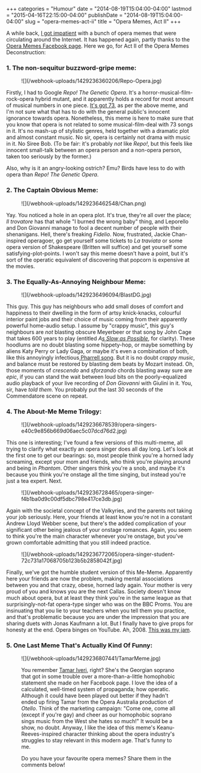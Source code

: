 +++
categories = "Humour"
date = "2014-08-19T15:04:00-04:00"
lastmod = "2015-04-16T22:15:00-04:00"
publishDate = "2014-08-19T15:04:00-04:00"
slug = "opera-memes-act-ii"
title = "Opera Memes, Act II"
+++

A while back, [I got impatient](/opera-memes-a-deconstruction/) with a bunch of opera memes that were circulating around the Internet. It has happened again, partly thanks to the[ Opera Memes Facebook page](https://www.facebook.com/OperaSingerMemes). Here we go, for Act II of the Opera Memes Deconstruction:

### 1\. The non-sequitur buzzword-gripe meme:

<figure data-type="image">
![](/webhook-uploads/1429236360206/Repo-Opera.jpg)
</figure>

Firstly, I had to Google _Repo! The Genetic Opera_. It's a horror-musical-film-rock-opera hybrid mutant, and it apparently holds a record for most amount of musical numbers in one piece. [It's got 73](http://en.wikipedia.org/wiki/Repo!_The_Genetic_Opera), as per the above meme, and I'm not sure what that has to do with the general public's innocent ignorance towards opera. Nonetheless, this meme is here to make sure that you know that opera is not related to some musical-film-deal with 73 songs in it. It's no mash-up of stylistic genres, held together with a dramatic plot and almost constant music. No sir, opera is certainly not drama with music in it. No Siree Bob. (To be fair: it's probably _not_ like _Repo!_, but this feels like innocent small-talk between an opera person and a non-opera person, taken too seriously by the former.)

Also, why is it an angry-looking ostrich? Emu? Birds have less to do with opera than _Repo! The Genetic Opera_.

### 2\. The Captain Obvious Meme:

<figure data-type="image">
![](/webhook-uploads/1429236462548/Chan.png)
</figure>

Yay. You noticed a hole in an opera plot. It's true, they're all over the place; _Il trovatore_ has that whole "I burned the wrong baby" thing, and Leporello and Don Giovanni manage to fool a decent number of people with their shenanigans. Hell, there's freaking _Fidelio_. Now, frustrated, Jackie Chan-inspired operagoer, go get yourself some tickets to _La traviata_ or some opera version of Shakespeare (Britten will suffice) and get yourself some satisfying-plot-points. I won't say this meme doesn't have a point, but it's sort of the operatic equivalent of discovering that popcorn is expensive at the movies. 

### 3\. The Equally-As-Annoying Neighbour Meme:

<figure data-type="image">
![](/webhook-uploads/1429236496094/BlastDG.jpg)
</figure>

This guy. This guy has neighbours who add small doses of comfort and happiness to their dwelling in the form of artsy knick-knacks, colourful interior paint jobs and their choice of music coming from their apparently powerful home-audio setup. I assume by "crappy music", this guy's neighbours are _not_ blasting obscure Meyerbeer or that song by John Cage that takes 600 years to play (entitled _A[s Slow as Possible](http://en.wikipedia.org/wiki/As_Slow_as_Possible)_, for clarity). These hoodlums are no doubt blasting some hippety-hop, or maybe something by aliens Katy Perry or Lady Gaga, or maybe it's even a combination of both, like this annoyingly infectious[ Pharrell song](https://www.youtube.com/watch?v=y6Sxv-sUYtM). But it is no doubt _crappy music_, and balance must be restored by blasting dem beats by Mozart instead. Oh, those moments of _crescendo_ and _sforzando_ chords blasting away sure are _epic_, if you can stand the wait between loud bits on the poorly-equalized audio playback of your live recording of _Don Giovanni_ with Giulini in it. You, sir, have _told them_. You probably put the last 30 seconds of the Commendatore scene on repeat.

### 4\. The About-Me Meme Trilogy:

<figure data-type="image">
![](/webhook-uploads/1429236678539/opera-singers-e40c9e856b669d06aec5c07dcd76d2.jpg)
</figure>

This one is interesting; I've found a few versions of this multi-meme, all trying to clarify what exactly an opera singer does all day long. Let's look at the first one to get our bearings: so, most people think you're a horned lady screaming, except your mom and friends, who think you're playing around and being in _Phantom_. Other singers think you're a snob, and maybe it's because you think you're onstage all the time singing, but instead you're just a tea expert. Next.

<figure data-type="image">
![](/webhook-uploads/1429236728465/opera-singer-f4b1ba0d9c00df5dbc798e417ce3db.jpg)
</figure>

Again with the societal concept of the Valkyries, and the parents not taking your job seriously. Here, your friends at least know you're not in a constant Andrew Lloyd Webber scene, but there's the added complication of your significant other being jealous of your onstage romances. Again, you seem to think you're the main character whenever you're onstage, but you've grown comfortable admitting that you still indeed practice.

<figure data-type="image">
![](/webhook-uploads/1429236772065/opera-singer-student-72c731a17068705b123b5b2858042f.jpg)
</figure>

Finally, we've got the humble student version of this Me-Meme. Apparently here your friends are now the problem, making mental associations between you and that crazy, obese, horned lady again. Your mother is very proud of you and knows you are the next Callas. Society doesn't know much about opera, but at least they think you're in the same league as that surprisingly-not-fat opera-type singer who was on the BBC Proms. You are insinuating that you lie to your teachers when you tell them you practice, and that's problematic because you are under the impression that you are sharing duets with Jonas Kaufmann a lot. But I finally have to give props for honesty at the end. Opera binges on YouTube. Ah, 2008\. [This was my jam](https://www.youtube.com/watch?v=1tImMZLfHaE).

### 5\. One Last Meme That's Actually Kind Of Funny:

<figure data-type="image">
![](/webhook-uploads/1429236807441/TamarMeme.jpg)

You remember [Tamar Iveri](http://schmopera.com/desdemona-down), right? She's the Georgian soprano that got in some trouble over a more-than-a-little homophobic statement she made on her Facebook page. I love the idea of a calculated, well-timed system of propaganda; how operatic. Although it could have been played out better if they hadn't ended up firing Tamar from the Opera Australia production of _Otello_. Think of the marketing campaign: "Come one, come all (except if you're gay) and cheer as our homophobic soprano sings music from the West she hates so much!" It would be a show, no doubt. Anyway, I like the idea of this meme's Keanu-Reeves-inspired character thinking about the opera industry's struggles to stay relevant in this modern age. That's funny to me.

Do you have your favourite opera memes? Share them in the comments below!
